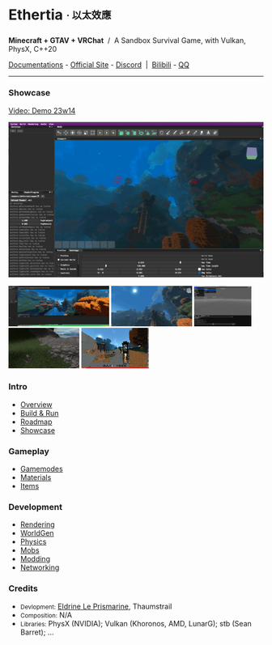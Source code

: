 <!-- <img height="130" align="right" src="https://github.com/Dreamtowards/Ethertia/raw/main/run/screenshots/_figures/ethertia-poster0225d4-lres.jpg"> -->

# Ethertia <sub><sup>· 以太效應</sup></sub>

__Minecraft + GTAV + VRChat__ &nbsp;/&nbsp; A Sandbox Survival Game, with Vulkan, PhysX, C++20

[Documentations](https://docs.ethertia.com) - 
[Official Site](https://ethertia.com) - 
[Discord](https://zh.wikipedia.org/wiki/Ethertia) &nbsp;|&nbsp;
[Bilibili](https://space.bilibili.com/19483166) - 
[QQ](https://jq.qq.com/?_wv=1027&k=tgM29oDM)

---


### Showcase

[Video: Demo 23w14]()

![](https://raw.githubusercontent.com/Dreamtowards/Ethertia/main/run/screenshots/qs230402.png)


<img style="height: 80px;" src="https://github.com/Dreamtowards/Ethertia/raw/main/run/screenshots/Screen Shot 2023-04-03 at 12.00.07 AM.png"> <img style="height: 80px;" src="https://github.com/Dreamtowards/Ethertia/raw/main/run/screenshots/qs230401.png"> <img style="height: 80px;" src="https://github.com/Dreamtowards/Ethertia/raw/main/run/screenshots/qs230310-1.png"> <img style="height: 80px;" src="https://github.com/Dreamtowards/Ethertia/raw/main/run/screenshots/qs221130.png"> <img style="height: 80px;" src="https://github.com/Dreamtowards/Ethertia/raw/main/run/screenshots/_figures/23u07.png"> 


### **Intro**

- [Overview]()
- [Build & Run](run/assets/docs/zh-cn/build-run.md)
- [Roadmap](run/assets/docs/zh-cn/about-ethertia.md)
- [Showcase]()

### **Gameplay**

- [Gamemodes]()
- [Materials]()
- [Items]()

### **Development**

- [Rendering]()
- [WorldGen]()
- [Physics]()
- [Mobs]()
- [Modding]()
- [Networking]()

### **Credits**

- <small>Devlopment:</small> 
  [Eldrine Le Prismarine](https://elytra.dev/~pris), Thaumstrail
- <small>Composition:</small> N/A
- <small>Libraries:</small> PhysX (NVIDIA); Vulkan (Khoronos, AMD, LunarG); stb (Sean Barret); ... 

